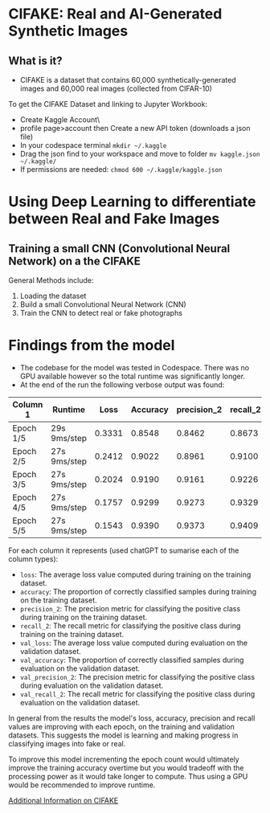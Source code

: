 # CIFAKE: Real and AI-Generated Synthetic Images
## What is it?
- CIFAKE is a dataset that contains 60,000 synthetically-generated images and 60,000 real images (collected from CIFAR-10)

To get the CIFAKE Dataset and linking to Jupyter Workbook:
- Create Kaggle Account\
- profile page>account then Create a new API token (downloads a json file)
- In your codespace terminal ```mkdir ~/.kaggle``` 
- Drag the json find to your workspace and move to folder ```mv kaggle.json ~/.kaggle/```
- If permissions are needed: ```chmod 600 ~/.kaggle/kaggle.json```


# Using Deep Learning to differentiate between Real and Fake Images
## Training a small CNN (Convolutional Neural Network) on a the CIFAKE
General Methods include:
1. Loading the dataset
2. Build a small Convolutional Neural Network (CNN)
3. Train the CNN to detect real or fake photographs

# Findings from the model
- The codebase for the model was tested in Codespace. There was no GPU available however so the total runtime was significantly longer. 
- At the end of the run the following verbose output was found:

| Column 1     |     Runtime      |    Loss    | Accuracy |precision_2| recall_2 | val_loss | val_accuracy|val_precision_2|  val_recall_2 |
|--------------|------------------|------------|----------|-----------|----------|----------|-------------|---------------|---------------|
|   Epoch 1/5  |   29s 9ms/step   |   0.3331   |  0.8548  |   0.8462  |  0.8673  |  0.2859  |   0.8863    |    0.8917     |  0.8794       |
|   Epoch 2/5  |   27s 9ms/step   |   0.2412   |  0.9022  |   0.8961  |  0.9100  |  0.2301  |   0.9087    |    0.8917     |  0.8866       |
|   Epoch 3/5  |   27s 9ms/step   |   0.2024   |  0.9190  |   0.9161  |  0.9226  |  0.2098  |   0.9166    |    0.8953     |  0.9435       |
|   Epoch 4/5  |   27s 9ms/step   |   0.1757   |  0.9299  |   0.9273  |  0.9329  |  0.2065  |   0.9196    |    0.9307     |  0.9066       |
|   Epoch 5/5  |   27s 9ms/step   |   0.1543   |  0.9390  |   0.9373  |  0.9409  |  0.2026  |   0.9243    |    0.9468     |  0.8990       |

For each column it represents (used chatGPT to sumarise each of the column types):
- `loss`: The average loss value computed during training on the training dataset.
- `accuracy`: The proportion of correctly classified samples during training on the training dataset.
- `precision_2`: The precision metric for classifying the positive class during training on the training dataset.
- `recall_2`: The recall metric for classifying the positive class during training on the training dataset.
- `val_loss`: The average loss value computed during evaluation on the validation dataset.
- `val_accuracy`: The proportion of correctly classified samples during evaluation on the validation dataset.
- `val_precision_2`: The precision metric for classifying the positive class during evaluation on the validation dataset.
- `val_recall_2`: The recall metric for classifying the positive class during evaluation on the validation dataset.

In general from the results the model's loss, accuracy, precision and recall values are improving with each epoch, on the training and validation datasets. This suggests the model is learning and making progress in classifying images into fake or real. 

To improve this model incrementing the epoch count would ultimately improve the training accuracy overtime but you would tradeoff with the processing power as it would take longer to compute. Thus using a GPU would be recommended to improve runtime. 

[Additional Information on CIFAKE](https://www.kaggle.com/datasets/birdy654/cifake-real-and-ai-generated-synthetic-images)
